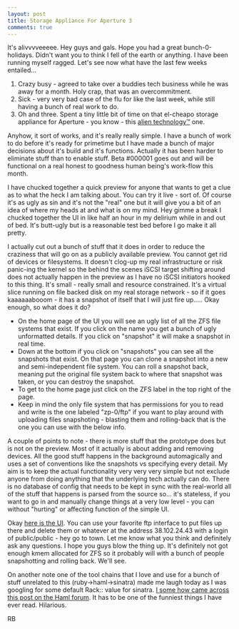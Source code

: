 ```yaml
---
layout: post
title: Storage Appliance For Aperture 3
comments: true
---
```

It's alivvvveeeee. Hey guys and gals. Hope you had a great bunch-0-holidays. Didn't want you to think I fell of the earth or anything. I have been running myself ragged. Let's see now what have the last few weeks entailed...
<ol>
	<li>Crazy busy - agreed to take over a buddies tech business while he was away for a month. Holy crap, that was an overcommitment.</li>
	<li>Sick - very very bad case of the flu for like the last week, while still having a bunch of real work to do.</li>
	<li>Oh and three. Spent a tiny little bit of time on that el-cheapo storage appliance for Aperture - you know - this <a href="http://photo.rwboyer.com/2010/12/18/aperture-3-alien-technology-pt-ii/">alien technology™</a> one.</li>
</ol>
Anyhow, it sort of works, and it's really really simple. I have a bunch of work to do before it's ready for primetime but I have made a bunch of major decisions about it's build and it's functions. Actually it has been harder to eliminate stuff than to enable stuff. Beta #000001 goes out and will be functional on a real honest to goodness human being's work-flow this month.

I have chucked together a quick preview for anyone that wants to get a clue as to what the heck I am talking about. You can try it live - sort of. Of course it's as ugly as sin and it's not the "real" one but it will give you a bit of an idea of where my heads at and what is on my mind. Hey gimme a break I chucked together the UI in like half an hour in my delirium while in and out of bed. It's butt-ugly but is a reasonable test bed before I go make it all pretty.

I actually cut out a bunch of stuff that it does in order to reduce the craziness that will go on as a publicly available preview. You cannot get rid of devices or filesystems. It doesn't clog-up my real infrastructure or risk panic-ing the kernel so the behind the scenes iSCSI target shifting around does not actually happen in the preview as I have no iSCSI initiators hooked to this thing. It's small - really small and resource constrained. It's a virtual slice running on file backed disk on my real storage network - so if it goes kaaaaaabooom - it has a snapshot of itself that I will just fire up..... Okay enough, so what does it do?
<ul>
	<li>On the home page of the UI you will see an ugly list of all the ZFS file systems that exist. If you click on the name you get a bunch of ugly unformatted details. If you click on "snapshot" it will make a snapshot in real time.</li>
	<li>Down at the bottom if you click on "snapshots" you can see all the snapshots that exist. On that page you can clone a snapshot into a new and semi-independent file system. You can roll a snapshot back, meaning put the original file system back to where that snapshot was taken, or you can destroy the snapshot.</li>
	<li>To get to the home page just click on the ZFS label in the top right of the page.</li>
	<li>Keep in mind the only file system that has permissions for you to read and write is the one labeled "zp-0/ftp" if you want to play around with uploading files snapshoting - blasting them and rolling-back that is the one you can use with the below info.</li>
</ul>
A couple of points to note - there is more stuff that the prototype does but is not on the preview. Most of it actually is about adding and removing devices. All the good stuff happens in the background automagically and uses a set of conventions like the snapshots vs specifying every detail. My aim is to keep the actual functionality very very very simple but not exclude anyone from doing anything that the underlying tech actually can do. There is no database of config that needs to be kept in sync with the real-world all of the stuff that happens is parsed from the source so... it's stateless, if you want to go in and manually change things at a very low level - you can without "hurting" or affecting function of the simple UI.

Okay <a href="http://38.102.24.43/" target="_blank">here is the UI</a>. You can use your favorite ftp interface to put files up there and delete them or whatever at the address 38.102.24.43 with a login of public/public - hey go to town. Let me know what you think and definitely ask any questions. I hope you guys blow the thing up. It's definitely not got enough kmem allocated for ZFS so it probably will with a bunch of people snapshotting and rolling back. We'll see.

On another note one of the tool chains that I love and use for a bunch of stuff unrelated to this (ruby-&gt;haml-&gt;sinatra) made me laugh today as I was googling for some default Rack:: value for sinatra. <a href="http://groups.google.com/group/haml/browse_thread/thread/f52b6750507b478">I some how came across this post on the Haml forum</a>. It has to be one of the funniest things I have ever read. Hilarious.

RB